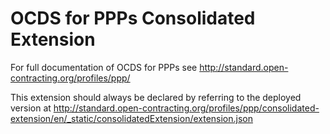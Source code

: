# OCDS for PPPs Consolidated Extension

For full documentation of OCDS for PPPs see http://standard.open-contracting.org/profiles/ppp/

This extension should always be declared by referring to the deployed version at http://standard.open-contracting.org/profiles/ppp/consolidated-extension/en/_static/consolidatedExtension/extension.json

